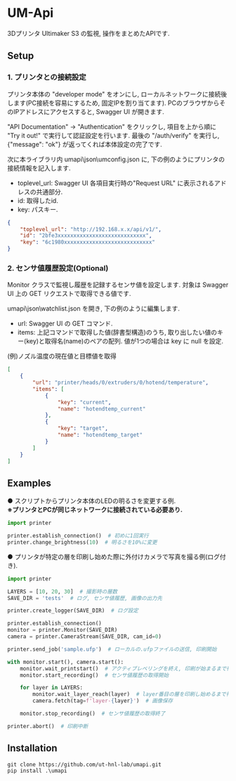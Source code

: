 # UM-Api
3Dプリンタ Ultimaker S3 の監視, 操作をまとめたAPIです.

## Setup
### 1. プリンタとの接続設定
プリンタ本体の "developer mode" をオンにし, ローカルネットワークに接続後します(PC接続を容易にするため, 固定IPを割り当てます). PCのブラウザからそのIPアドレスにアクセスすると, Swagger UI が開きます.

"API Documentation" -> "Authentication" をクリックし, 項目を上から順に "Try it out!" で実行して認証設定を行います. 最後の "/auth/verify" を実行し, {"message": "ok"} が返ってくれば本体設定の完了です.

次に本ライブラリ内 umapi\json\umconfig.json に, 下の例のようにプリンタの接続情報を記入します.
* toplevel_url: Swagger UI 各項目実行時の"Request URL" に表示されるアドレスの共通部分.
* id: 取得したid.
* key: パスキー.

```json
{
    "toplevel_url": "http://192.168.x.x/api/v1/",
    "id": "2bfe3xxxxxxxxxxxxxxxxxxxxxxxxxxxx",
    "key": "6c1980xxxxxxxxxxxxxxxxxxxxxxxxxxxx"
}
```

### 2. センサ値履歴設定(Optional)
Monitor クラスで監視し履歴を記録するセンサ値を設定します. 対象は Swagger UI 上の GET リクエストで取得できる値です.

umapi\json\watchlist.json を開き, 下の例のように編集します.
* url: Swagger UI の GET コマンド.
* items: 上記コマンドで取得した値(辞書型構造)のうち, 取り出したい値のキー(key)と取得名(name)のペアの配列. 値が1つの場合は key に null を設定.

(例)ノズル温度の現在値と目標値を取得
```json
[
    {
		"url": "printer/heads/0/extruders/0/hotend/temperature",
		"items": [
			{
				"key": "current",
				"name": "hotendtemp_current"
			},
			{
				"key": "target",
				"name": "hotendtemp_target"
			}
		]
	}
]
```

## Examples
● スクリプトからプリンタ本体のLEDの明るさを変更する例.<br>
**※プリンタとPCが同じネットワークに接続されている必要あり.**
```python
import printer

printer.establish_connection()  # 初めに1回実行
printer.change_brightness(10)  # 明るさを10%に変更
```

● プリンタが特定の層を印刷し始めた際に外付けカメラで写真を撮る例(ログ付き).
```python
import printer

LAYERS = [10, 20, 30]  # 撮影時の層数
SAVE_DIR = 'tests'  # ログ, センサ値履歴, 画像の出力先

printer.create_logger(SAVE_DIR)  # ログ設定

printer.establish_connection()
monitor = printer.Monitor(SAVE_DIR)
camera = printer.CameraStream(SAVE_DIR, cam_id=0)

printer.send_job('sample.ufp')  # ローカルの.ufpファイルの送信, 印刷開始

with monitor.start(), camera.start():
    monitor.wait_printstart()  # アクティブレベリングを終え, 印刷が始まるまで待機
    monitor.start_recording()  # センサ値履歴の取得開始

    for layer in LAYERS:
        monitor.wait_layer_reach(layer)  # layer番目の層を印刷し始めるまで待機
        camera.fetch(tag=f'layer-{layer}')  # 画像保存

    monitor.stop_recording()  # センサ値履歴の取得終了

printer.abort()  # 印刷中断
```

## Installation
```
git clone https://github.com/ut-hnl-lab/umapi.git
pip install .\umapi
```